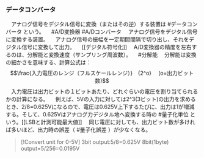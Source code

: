 ### データコンバータ
　アナログ信号をデジタル信号に変換（またはその逆）する装置は #データコンバータ という。
　#A/D変換器 #A/Dコンバータ
　アナログ信号をデジタル信号に変換する装置。
　アナログ信号の振幅を一定期間間隔で切り出し、それをデジタル信号に変換して出力。
　[[デジタル符号化]]
　A/D変換器の精度を左右するのは、分解能と変換速度（サンプリング周波数）。
　#分解能 
　分解能は変換の細かさを意味する、計算公式は：
　$$\frac{入力電圧のレンジ（フルスケールレンジ）}　{2^o}
　(o=出力ビット数)$$
　入力電圧は出力ビットの１ビットあたり、どれぐらいの電圧を割り当てられるかの計算になる。
　例えば、5Vの入力に対しては2^3(3ビット)の出力を求めるとき、2/8=0.625Vになるので、電圧は0.625V上下するたびに、出力は1が増減する。そして、0.625Vはアナログ力デジタル地へ変換する時の #量子化単位 という。[[LSBと計測可能最大値]]
　同じ電圧に対しても、出力ビット数が多ければ多いほど、出力時の誤差（ #量子化誤差 ）が少なくなる。

>[!Convert unit for 0-5V]
>3bit output:5/8=0.625V
>8bit(1byte) output=5/256=0.0195V
